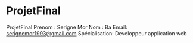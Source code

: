 # ProjetFinal
ProjetFinal
Prenom : Serigne Mor
Nom : Ba
Email: serignemor1993@gmail.com
Spécialisation: Developpeur application web


